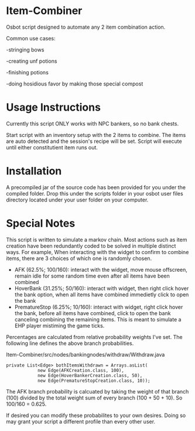 # Item-Combiner
Osbot script designed to automate any 2 item combination action. 

Common use cases: 

-stringing bows 

-creating unf potions 

-finishing potions 

-doing hosidious favor by making those special compost

 
# Usage Instructions
Currently this script ONLY works with NPC bankers, so no bank chests. 

Start script with an inventory setup with the 2 items to combine. The items are auto detected and the session's recipe will be set. 
Script will execute until either constitutient item runs out.

# Installation
A precompiled jar of the source code has been provided for you under the compiled folder. Drop this under the scripts folder in your osbot user files directory located under your user folder on your computer. 

# Special Notes
This script is written to simulate a markov chain. Most actions such as item creation have been redundantly coded to be solved in multiple distinct ways. 
For example, When interacting with the widget to confirm to combine items, there are 3 choices of which one is randomly chosen.
- AFK (62.5%; 100/160): interact with the widget, move mouse offscreen, remain idle for some random time even after all items have been combined
- HoverBank (31.25%; 50/160): interact with widget, then right click hover the bank option, when all items have combined immedietly click to open the bank
- PrematureStop (6.25%; 10/160): interact with widget, right click hover the bank, before all items have combined, click to open the bank canceling combining the remaining items. This is meant to simulate a EHP player mistiming the game ticks. 

Percentages are calculated from relative probability weights I've set. The following line defines the above branch probabilities.

Item-Combiner/src/nodes/bankingnodes/withdraw/Withdraw.java
```
private List<Edge> bothItemsWithdrawn = Arrays.asList(
            new Edge(AFKCreation.class, 100),
            new Edge(HoverBankerCreation.class, 50),
            new Edge(PrematureStopCreation.class, 10));
```

The AFK branch probability is calcuated by taking the weight of that branch (100) divided by the total weight sum of every branch (100 + 50 + 10). So 100/160 = 0.625. 

If desired you can modify these probabilites to your own desires. Doing so may grant your script a different profile than every other user. 
